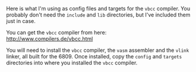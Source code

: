 Here is what I'm using as config files and targets for the `vbcc` compiler.
You probably don't need the `include` and `lib` directories, but I've included
them just in case.

You can get the `vbcc` compiler from here: http://www.compilers.de/vbcc.html

You will need to install the `vbcc` compiler, the `vasm` assembler and the `vlink`
linker, all built for the 6809. Once installed, copy the `config` and `targets`
directories into where you installed the `vbcc` compiler.
